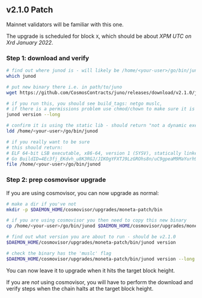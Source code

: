 ## v2.1.0 Patch

Mainnet validators will be familiar with this one.

The upgrade is scheduled for block `X`, which should be about _XPM UTC on Xrd January 2022_.

### Step 1: download and verify

```sh
# find out where junod is - will likely be /home/<your-user>/go/bin/junod
which junod

# put new binary there i.e. in path/to/juno
wget https://github.com/CosmosContracts/juno/releases/download/v2.1.0/junod -O /home/<your-user>/go/bin/junod

# if you run this, you should see build_tags: netgo muslc,
# if there is a permissions problem use chmod/chown to make sure it is executable
junod version --long

# confirm it is using the static lib - should return "not a dynamic executable"
ldd /home/<your-user>/go/bin/junod

# if you really want to be sure
# this should return:
# ELF 64-bit LSB executable, x86-64, version 1 (SYSV), statically linked, 
# Go BuildID=4Ec3fj_EKdvh_u8K3RGJ/JIKOgYFXTJ9LzGROhs8n/uC9gpeaM9MaYurh9DJiN/YcvB8Jc2ivQM2zUSHMhg, stripped
file /home/<your-user>/go/bin/junod
```

### Step 2: prep cosmovisor upgrade

If you are using cosmovisor, you can now upgrade as normal:

```bash
# make a dir if you've not
mkdir -p $DAEMON_HOME/cosmovisor/upgrades/moneta-patch/bin

# if you are using cosmovisor you then need to copy this new binary
cp /home/<your-user>/go/bin/junod $DAEMON_HOME/cosmovisor/upgrades/moneta-patch/bin

# find out what version you are about to run - should be v2.1.0
$DAEMON_HOME/cosmovisor/upgrades/moneta-patch/bin/junod version

# check the binary has the 'muslc' flag
$DAEMON_HOME/cosmovisor/upgrades/moneta-patch/bin/junod version --long
```
You can now leave it to upgrade when it hits the target block height.

If you are _not_ using cosmovisor, you will have to perform the download and verify steps when the chain halts at the target block height.
